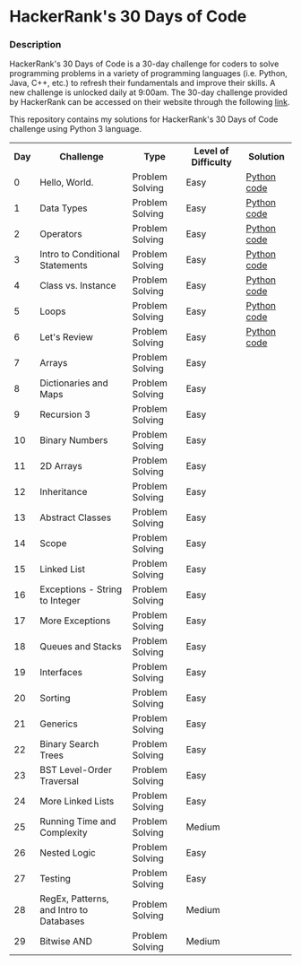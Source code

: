 <h1>HackerRank's 30 Days of Code</h1>
<h3>Description</h3>
<p>HackerRank's 30 Days of Code is a 30-day challenge for coders to solve programming problems in a variety of programming languages (i.e. Python, Java, C++, etc.) to refresh their fundamentals and improve their skills. A new challenge is unlocked daily at 9:00am. The 30-day challenge provided by HackerRank can be accessed on their website through the following <a href="https://www.hackerrank.com/domains/tutorials/30-days-of-code">link</a>.</p>
<p>This repository contains my solutions for HackerRank's 30 Days of Code challenge using Python 3 language.</p>
<table>
  <tr>
    <th>Day</th>
    <th>Challenge</th>
    <th>Type</th>
    <th>Level of Difficulty</th>
    <th>Solution</th>
  </tr>
  <tr>
    <td>0</td>
    <td>Hello, World.</td>
    <td>Problem Solving</td>
    <td>Easy</td>
    <td><a href="https://github.com/daphnevee/learn-python/blob/main/HackerRank-30-Days-of-Code/Day-0/hello_world.py">Python code</a></td>
  </tr>
  <tr>
    <td>1</td>
    <td>Data Types</td>
    <td>Problem Solving</td>
    <td>Easy</td>
    <td><a href="https://github.com/daphnevee/learn-python/blob/main/HackerRank-30-Days-of-Code/Day-1/data_types.py">Python code</a></td>
  </tr>
  <tr>
    <td>2</td>
    <td>Operators</td>
    <td>Problem Solving</td>
    <td>Easy</td>
    <td><a href="https://github.com/daphnevee/learn-python/blob/main/HackerRank-30-Days-of-Code/Day-2/operators.py">Python code</a></td>
  </tr>
  <tr>
    <td>3</td>
    <td>Intro to Conditional Statements</td>
    <td>Problem Solving</td>
    <td>Easy</td>
    <td><a href="https://github.com/daphnevee/learn-python/blob/main/HackerRank-30-Days-of-Code/Day-3/intro_to_conditional_statements.py">Python code</a></td>
  </tr>
  <tr>
    <td>4</td>
    <td>Class vs. Instance</td>
    <td>Problem Solving</td>
    <td>Easy</td>
    <td><a href="https://github.com/daphnevee/learn-python/blob/main/HackerRank-30-Days-of-Code/Day-4/class_vs_instance.py">Python code</a></td>
  </tr>
  <tr>
    <td>5</td>
    <td>Loops</td>
    <td>Problem Solving</td>
    <td>Easy</td>
    <td><a href="https://github.com/daphnevee/learn-python/blob/main/HackerRank-30-Days-of-Code/Day-5/loops.py">Python code</a></td>
  </tr>
  <tr>
    <td>6</td>
    <td>Let's Review</td>
    <td>Problem Solving</td>
    <td>Easy</td>
    <td><a href="https://github.com/daphnevee/learn-python/blob/main/HackerRank-30-Days-of-Code/Day-6/lets_review.py">Python code</a></td>
  </tr>
  <tr>
    <td>7</td>
    <td>Arrays</td>
    <td>Problem Solving</td>
    <td>Easy</td>
    <td></td>
  </tr>
  <tr>
    <td>8</td>
    <td>Dictionaries and Maps</td>
    <td>Problem Solving</td>
    <td>Easy</td>
    <td></td>
  </tr>
  <tr>
    <td>9</td>
    <td>Recursion 3</td>
    <td>Problem Solving</td>
    <td>Easy</td>
    <td></td>
  </tr>
  <tr>
    <td>10</td>
    <td>Binary Numbers</td>
    <td>Problem Solving</td>
    <td>Easy</td>
    <td></td>
  </tr>
  <tr>
    <td>11</td>
    <td>2D Arrays</td>
    <td>Problem Solving</td>
    <td>Easy</td>
    <td></td>
  </tr>
  <tr>
    <td>12</td>
    <td>Inheritance</td>
    <td>Problem Solving</td>
    <td>Easy</td>
    <td></td>
  </tr>
  <tr>
    <td>13</td>
    <td>Abstract Classes</td>
    <td>Problem Solving</td>
    <td>Easy</td>
    <td></td>
  </tr>
  <tr>
    <td>14</td>
    <td>Scope</td>
    <td>Problem Solving</td>
    <td>Easy</td>
    <td></td>
  </tr>
  <tr>
    <td>15</td>
    <td>Linked List</td>
    <td>Problem Solving</td>
    <td>Easy</td>
    <td></td>
  </tr>
  <tr>
    <td>16</td>
    <td>Exceptions - String to Integer</td>
    <td>Problem Solving</td>
    <td>Easy</td>
    <td></td>
  </tr>
  <tr>
    <td>17</td>
    <td>More Exceptions</td>
    <td>Problem Solving</td>
    <td>Easy</td>
    <td></td>
  </tr>
  <tr>
    <td>18</td>
    <td>Queues and Stacks</td>
    <td>Problem Solving</td>
    <td>Easy</td>
    <td></td>
  </tr>
  <tr>
    <td>19</td>
    <td>Interfaces</td>
    <td>Problem Solving</td>
    <td>Easy</td>
    <td></td>
  </tr>
  <tr>
    <td>20</td>
    <td>Sorting</td>
    <td>Problem Solving</td>
    <td>Easy</td>
    <td></td>
  </tr>
  <tr>
    <td>21</td>
    <td>Generics</td>
    <td>Problem Solving</td>
    <td>Easy</td>
    <td></td>
  </tr>
  <tr>
    <td>22</td>
    <td>Binary Search Trees</td>
    <td>Problem Solving</td>
    <td>Easy</td>
    <td></td>
  </tr>
  <tr>
    <td>23</td>
    <td>BST Level-Order Traversal</td>
    <td>Problem Solving</td>
    <td>Easy</td>
    <td></td>
  </tr>
  <tr>
    <td>24</td>
    <td>More Linked Lists</td>
    <td>Problem Solving</td>
    <td>Easy</td>
    <td></td>
  </tr>
  <tr>
    <td>25</td>
    <td>Running Time and Complexity</td>
    <td>Problem Solving</td>
    <td>Medium</td>
    <td></td>
  </tr>
  <tr>
    <td>26</td>
    <td>Nested Logic</td>
    <td>Problem Solving</td>
    <td>Easy</td>
    <td></td>
  </tr>
  <tr>
    <td>27</td>
    <td>Testing</td>
    <td>Problem Solving</td>
    <td>Easy</td>
    <td></td>
  </tr>
  <tr>
    <td>28</td>
    <td>RegEx, Patterns, and Intro to Databases</td>
    <td>Problem Solving</td>
    <td>Medium</td>
    <td></td>
  </tr>
  <tr>
    <td>29</td>
    <td>Bitwise AND</td>
    <td>Problem Solving</td>
    <td>Medium</td>
    <td></td>
  </tr>
</table>
